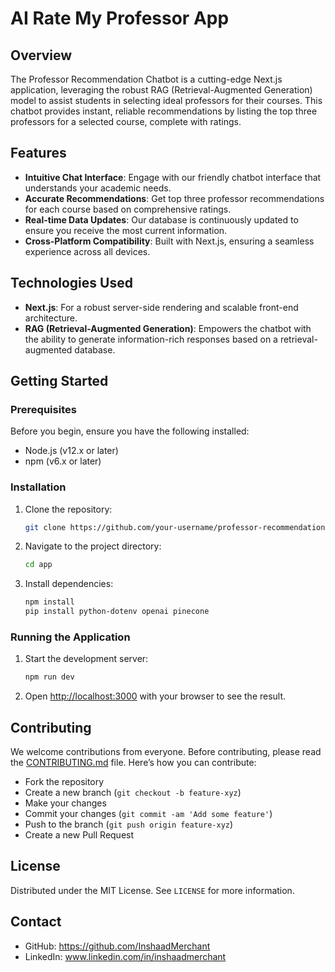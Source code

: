 # AI Rate My Professor App

## Overview

The Professor Recommendation Chatbot is a cutting-edge Next.js application, leveraging the robust RAG (Retrieval-Augmented Generation) model to assist students in selecting ideal professors for their courses. This chatbot provides instant, reliable recommendations by listing the top three professors for a selected course, complete with ratings.

## Features

- **Intuitive Chat Interface**: Engage with our friendly chatbot interface that understands your academic needs.
- **Accurate Recommendations**: Get top three professor recommendations for each course based on comprehensive ratings.
- **Real-time Data Updates**: Our database is continuously updated to ensure you receive the most current information.
- **Cross-Platform Compatibility**: Built with Next.js, ensuring a seamless experience across all devices.

## Technologies Used

- **Next.js**: For a robust server-side rendering and scalable front-end architecture.
- **RAG (Retrieval-Augmented Generation)**: Empowers the chatbot with the ability to generate information-rich responses based on a retrieval-augmented database.

## Getting Started

### Prerequisites

Before you begin, ensure you have the following installed:

- Node.js (v12.x or later)
- npm (v6.x or later)

### Installation

1. Clone the repository:

   ```bash
   git clone https://github.com/your-username/professor-recommendation-chatbot.git
   ```

2. Navigate to the project directory:

   ```bash
   cd app
   ```

3. Install dependencies:

   ```bash
   npm install
   pip install python-dotenv openai pinecone
   ```

### Running the Application

1. Start the development server:

   ```bash
   npm run dev
   ```

2. Open [http://localhost:3000](http://localhost:3000) with your browser to see the result.

## Contributing

We welcome contributions from everyone. Before contributing, please read the [CONTRIBUTING.md](CONTRIBUTING.md) file. Here’s how you can contribute:

- Fork the repository
- Create a new branch (`git checkout -b feature-xyz`)
- Make your changes
- Commit your changes (`git commit -am 'Add some feature'`)
- Push to the branch (`git push origin feature-xyz`)
- Create a new Pull Request

## License

Distributed under the MIT License. See `LICENSE` for more information.

## Contact

- GitHub: https://github.com/InshaadMerchant
- LinkedIn: www.linkedin.com/in/inshaadmerchant